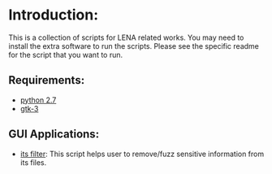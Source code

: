 # Introduction:
This is a collection of scripts for LENA related works. You may need to install the extra software to run the scripts. Please see the specific readme for the script that you want to run.

## Requirements:
* [python 2.7](https://www.python.org/downloads/release/python-2710/)
* [gtk-3](https://wiki.gnome.org/action/show/Projects/PyGObject?action=show&redirect=PyGObject)

## GUI Applications:
* [its filter](https://github.com/babylanguagelab/public-scripts/tree/master/gui/its_anonymization): This script helps user to remove/fuzz sensitive information from its files.
